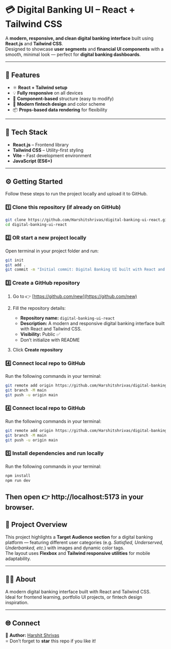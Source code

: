 # 💳 Digital Banking UI – React + Tailwind CSS

A **modern, responsive, and clean digital banking interface** built using **React.js** and **Tailwind CSS**.  
Designed to showcase **user segments** and **financial UI components** with a smooth, minimal look — perfect for  **digital banking dashboards**.

---

## 🚀 Features
- ⚛️ **React + Tailwind setup**
- 💡 **Fully responsive** on all devices
- 🧩 **Component-based** structure (easy to modify)
- 🎨 **Modern fintech design** and color scheme
- 📦 **Props-based data rendering** for flexibility

---

## 🧠 Tech Stack
- **React.js** – Frontend library  
- **Tailwind CSS** – Utility-first styling  
- **Vite** – Fast development environment  
- **JavaScript (ES6+)**

---
## ⚙️ Getting Started

Follow these steps to run the project locally and upload it to GitHub.

### 1️⃣ Clone this repository (if already on GitHub)
```bash
git clone https://github.com/Harshitshrivas/digital-banking-ui-react.git
cd digital-banking-ui-react
```
### 2️⃣ OR start a new project locally

Open terminal in your project folder and run:

```bash
git init
git add .
git commit -m "Initial commit: Digital Banking UI built with React and Tailwind"
```
### 3️⃣ Create a GitHub repository

1. Go to 👉 [https://github.com/new](https://github.com/new)

2. Fill the repository details:

   - **Repository name:** `digital-banking-ui-react`
   - **Description:** A modern and responsive digital banking interface built with React and Tailwind CSS.
   - **Visibility:** Public ✅
   - Don’t initialize with README

3. Click **Create repository**
### 4️⃣ Connect local repo to GitHub

Run the following commands in your terminal:

```bash
git remote add origin https://github.com/Harshitshrivas/digital-banking-ui-react.git
git branch -M main
git push -u origin main
```
### 4️⃣ Connect local repo to GitHub

Run the following commands in your terminal:

```bash
git remote add origin https://github.com/Harshitshrivas/digital-banking-ui-react.git
git branch -M main
git push -u origin main
```
### 5️⃣ Install dependencies and run locally

Run the following commands in your terminal:

```bash
npm install
npm run dev
```
Then open 👉 http://localhost:5173
 in your browser.
 ---
 ## 🧾 Project Overview

This project highlights a **Target Audience section** for a digital banking platform — featuring different user categories (e.g. _Satisfied, Underserved, Underbanked, etc._) with images and dynamic color tags.  
The layout uses **Flexbox** and **Tailwind responsive utilities** for mobile adaptability.

---

## 🧑‍💻 About

A modern digital banking interface built with React and Tailwind CSS.  
Ideal for frontend learning, portfolio UI projects, or fintech design inspiration.

---

## 🌐 Connect

👤 **Author:** [Harshit Shrivas](https://github.com/Harshitshrivas)  
⭐ Don’t forget to **star** this repo if you like it!
